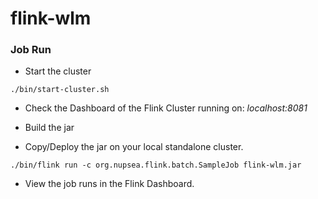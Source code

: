# flink-wlm

    
### Job Run 

- Start the cluster

`./bin/start-cluster.sh`

- Check the Dashboard of the Flink Cluster running on:  _localhost:8081_

- Build the jar

- Copy/Deploy the jar on your local standalone cluster.


`./bin/flink run -c org.nupsea.flink.batch.SampleJob flink-wlm.jar`

- View the job runs in the Flink Dashboard.